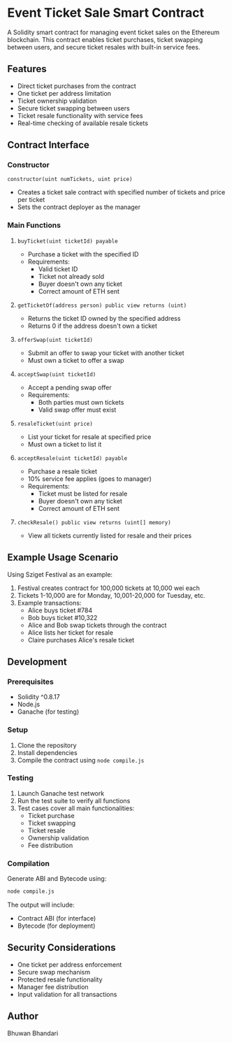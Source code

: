 # Event Ticket Sale Smart Contract

A Solidity smart contract for managing event ticket sales on the Ethereum blockchain. This contract enables ticket purchases, ticket swapping between users, and secure ticket resales with built-in service fees.

## Features

- Direct ticket purchases from the contract
- One ticket per address limitation
- Ticket ownership validation
- Secure ticket swapping between users
- Ticket resale functionality with service fees
- Real-time checking of available resale tickets

## Contract Interface

### Constructor
```solidity
constructor(uint numTickets, uint price)
```
- Creates a ticket sale contract with specified number of tickets and price per ticket
- Sets the contract deployer as the manager

### Main Functions

1. `buyTicket(uint ticketId) payable`
   - Purchase a ticket with the specified ID
   - Requirements:
     - Valid ticket ID
     - Ticket not already sold
     - Buyer doesn't own any ticket
     - Correct amount of ETH sent

2. `getTicketOf(address person) public view returns (uint)`
   - Returns the ticket ID owned by the specified address
   - Returns 0 if the address doesn't own a ticket

3. `offerSwap(uint ticketId)`
   - Submit an offer to swap your ticket with another ticket
   - Must own a ticket to offer a swap

4. `acceptSwap(uint ticketId)`
   - Accept a pending swap offer
   - Requirements:
     - Both parties must own tickets
     - Valid swap offer must exist

5. `resaleTicket(uint price)`
   - List your ticket for resale at specified price
   - Must own a ticket to list it

6. `acceptResale(uint ticketId) payable`
   - Purchase a resale ticket
   - 10% service fee applies (goes to manager)
   - Requirements:
     - Ticket must be listed for resale
     - Buyer doesn't own any ticket
     - Correct amount of ETH sent

7. `checkResale() public view returns (uint[] memory)`
   - View all tickets currently listed for resale and their prices

## Example Usage Scenario

Using Sziget Festival as an example:

1. Festival creates contract for 100,000 tickets at 10,000 wei each
2. Tickets 1-10,000 are for Monday, 10,001-20,000 for Tuesday, etc.
3. Example transactions:
   - Alice buys ticket #784
   - Bob buys ticket #10,322
   - Alice and Bob swap tickets through the contract
   - Alice lists her ticket for resale
   - Claire purchases Alice's resale ticket

## Development

### Prerequisites
- Solidity ^0.8.17
- Node.js
- Ganache (for testing)

### Setup
1. Clone the repository
2. Install dependencies
3. Compile the contract using `node compile.js`

### Testing
1. Launch Ganache test network
2. Run the test suite to verify all functions
3. Test cases cover all main functionalities:
   - Ticket purchase
   - Ticket swapping
   - Ticket resale
   - Ownership validation
   - Fee distribution

### Compilation
Generate ABI and Bytecode using:
```bash
node compile.js
```
The output will include:
- Contract ABI (for interface)
- Bytecode (for deployment)

## Security Considerations
- One ticket per address enforcement
- Secure swap mechanism
- Protected resale functionality
- Manager fee distribution
- Input validation for all transactions

## Author
Bhuwan Bhandari